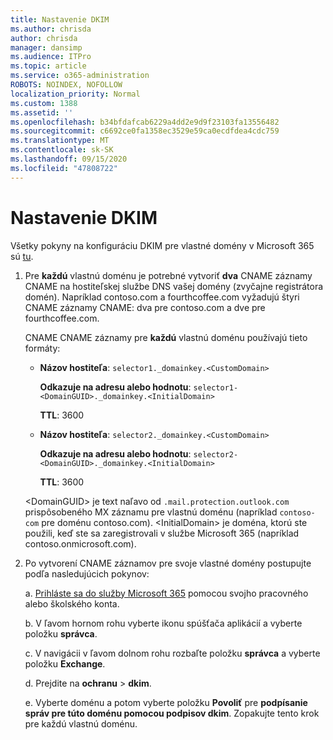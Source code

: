 ```yaml
---
title: Nastavenie DKIM
ms.author: chrisda
author: chrisda
manager: dansimp
ms.audience: ITPro
ms.topic: article
ms.service: o365-administration
ROBOTS: NOINDEX, NOFOLLOW
localization_priority: Normal
ms.custom: 1388
ms.assetid: ''
ms.openlocfilehash: b34bfdafcab6229a4dd2e9d9f23103fa13556482
ms.sourcegitcommit: c6692ce0fa1358ec3529e59ca0ecdfdea4cdc759
ms.translationtype: MT
ms.contentlocale: sk-SK
ms.lasthandoff: 09/15/2020
ms.locfileid: "47808722"
---
```

# <a name="setup-dkim"></a>Nastavenie DKIM

Všetky pokyny na konfiguráciu DKIM pre vlastné domény v Microsoft 365 sú [tu](https://docs.microsoft.com/microsoft-365/security/office-365-security/use-dkim-to-validate-outbound-email#steps-you-need-to-do-to-manually-set-up-dkim).

1. Pre **každú** vlastnú doménu je potrebné vytvoriť **dva** CNAME záznamy CNAME na hostiteľskej službe DNS vašej domény (zvyčajne registrátora domén). Napríklad contoso.com a fourthcoffee.com vyžadujú štyri CNAME záznamy CNAME: dva pre contoso.com a dve pre fourthcoffee.com.

   CNAME CNAME záznamy pre **každú** vlastnú doménu používajú tieto formáty:

   - **Názov hostiteľa**: `selector1._domainkey.<CustomDomain>`

     **Odkazuje na adresu alebo hodnotu**: `selector1-<DomainGUID>._domainkey.<InitialDomain>`

     **TTL**: 3600

   - **Názov hostiteľa**: `selector2._domainkey.<CustomDomain>`

     **Odkazuje na adresu alebo hodnotu**: `selector2-<DomainGUID>._domainkey.<InitialDomain>`

     **TTL**: 3600

   \<DomainGUID\> je text naľavo od `.mail.protection.outlook.com` prispôsobeného MX záznamu pre vlastnú doménu (napríklad `contoso-com` pre doménu contoso.com). \<InitialDomain\> je doména, ktorú ste použili, keď ste sa zaregistrovali v službe Microsoft 365 (napríklad contoso.onmicrosoft.com).

2. Po vytvorení CNAME záznamov pre svoje vlastné domény postupujte podľa nasledujúcich pokynov:

   a. [Prihláste sa do služby Microsoft 365](https://support.office.microsoft.com/article/e9eb7d51-5430-4929-91ab-6157c5a050b4) pomocou svojho pracovného alebo školského konta.

   b. V ľavom hornom rohu vyberte ikonu spúšťača aplikácií a vyberte položku **správca**.

   c. V navigácii v ľavom dolnom rohu rozbaľte položku **správca** a vyberte položku **Exchange**.

   d. Prejdite na **ochranu**  >  **dkim**.

   e. Vyberte doménu a potom vyberte položku **Povoliť** pre **podpísanie správ pre túto doménu pomocou podpisov dkim**. Zopakujte tento krok pre každú vlastnú doménu.
